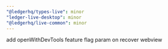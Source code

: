 ```yaml
---
"@ledgerhq/types-live": minor
"ledger-live-desktop": minor
"@ledgerhq/live-common": minor
---
```


add openWithDevTools feature flag param on recover webview
